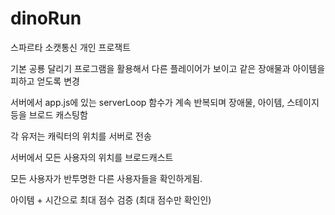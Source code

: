 # dinoRun
스파르타 소캣통신 개인 프로잭트

기본 공룡 달리기 프로그램을 활용해서 다른 플레이어가 보이고 같은 장애물과 아이템을 피하고 얻도록 변경


서버에서 app.js에 있는 serverLoop 함수가 계속 반복되며 장애물, 아이템, 스테이지 등을 브로드 캐스팅함

각 유저는 캐릭터의 위치를 서버로 전송

서버에서 모든 사용자의 위치를 브로드캐스트

모든 사용자가 반투명한 다른 사용자들을 확인하게됨.

아이템 + 시간으로 최대 점수 검증 (최대 점수만 확인인)